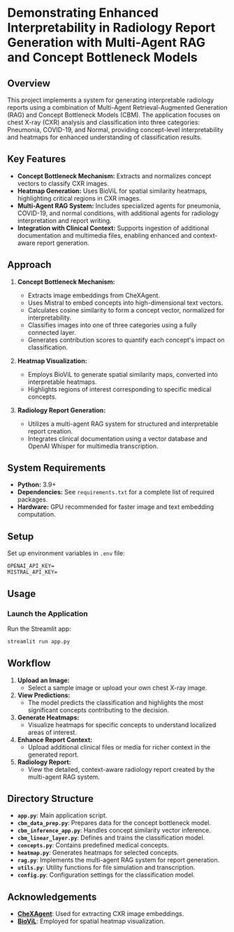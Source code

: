 # Demonstrating Enhanced Interpretability in Radiology Report Generation with Multi-Agent RAG and Concept Bottleneck Models

## Overview

This project implements a system for generating interpretable radiology reports using a combination of Multi-Agent Retrieval-Augmented Generation (RAG) and Concept Bottleneck Models (CBM). The application focuses on chest X-ray (CXR) analysis and classification into three categories: Pneumonia, COVID-19, and Normal, providing concept-level interpretability and heatmaps for enhanced understanding of classification results.

## Key Features

- **Concept Bottleneck Mechanism:** Extracts and normalizes concept vectors to classify CXR images.
- **Heatmap Generation:** Uses BioViL for spatial similarity heatmaps, highlighting critical regions in CXR images.
- **Multi-Agent RAG System:** Includes specialized agents for pneumonia, COVID-19, and normal conditions, with additional agents for radiology interpretation and report writing.
- **Integration with Clinical Context:** Supports ingestion of additional documentation and multimedia files, enabling enhanced and context-aware report generation.

## Approach

1. **Concept Bottleneck Mechanism:**

   - Extracts image embeddings from CheXAgent.
   - Uses Mistral to embed concepts into high-dimensional text vectors.
   - Calculates cosine similarity to form a concept vector, normalized for interpretability.
   - Classifies images into one of three categories using a fully connected layer.
   - Generates contribution scores to quantify each concept's impact on classification.

2. **Heatmap Visualization:**

   - Employs BioViL to generate spatial similarity maps, converted into interpretable heatmaps.
   - Highlights regions of interest corresponding to specific medical concepts.

3. **Radiology Report Generation:**

   - Utilizes a multi-agent RAG system for structured and interpretable report creation.
   - Integrates clinical documentation using a vector database and OpenAI Whisper for multimedia transcription.

## System Requirements

- **Python:** 3.9+
- **Dependencies:** See `requirements.txt` for a complete list of required packages.
- **Hardware:** GPU recommended for faster image and text embedding computation.

## Setup

Set up environment variables in `.env` file:
   ```plaintext
   OPENAI_API_KEY=
   MISTRAL_API_KEY=
   ```

## Usage

### Launch the Application

Run the Streamlit app:

```bash
streamlit run app.py
```

## Workflow

1. **Upload an Image:**
   - Select a sample image or upload your own chest X-ray image.
2. **View Predictions:**
   - The model predicts the classification and highlights the most significant concepts contributing to the decision.
3. **Generate Heatmaps:**
   - Visualize heatmaps for specific concepts to understand localized areas of interest.
4. **Enhance Report Context:**
   - Upload additional clinical files or media for richer context in the generated report.
5. **Radiology Report:**
   - View the detailed, context-aware radiology report created by the multi-agent RAG system.

## Directory Structure

- **`app.py`**: Main application script.
- **`cbm_data_prep.py`**: Prepares data for the concept bottleneck model.
- **`cbm_inference_app.py`**: Handles concept similarity vector inference.
- **`cbm_linear_layer.py`**: Defines and trains the classification model.
- **`concepts.py`**: Contains predefined medical concepts.
- **`heatmap.py`**: Generates heatmaps for selected concepts.
- **`rag.py`**: Implements the multi-agent RAG system for report generation.
- **`utils.py`**: Utility functions for file simulation and transcription.
- **`config.py`**: Configuration settings for the classification model.

## Acknowledgements

- **[CheXAgent](https://huggingface.co/StanfordAIMI/CheXagent-8b)**: Used for extracting CXR image embeddings.
- **[BioViL](https://huggingface.co/microsoft/BiomedVLP-BioViL-T)**: Employed for spatial heatmap visualization.

